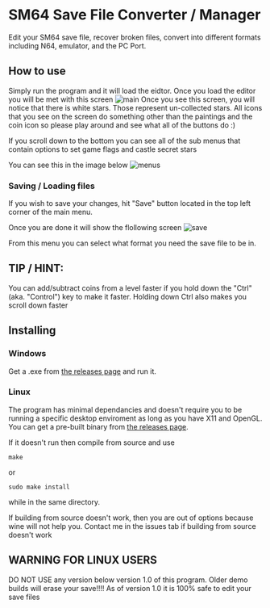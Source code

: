 # SM64 Save File Converter / Manager

Edit your SM64 save file, recover broken files, convert into different formats including N64, emulator, and the PC Port.

## How to use
Simply run the program and it will load the eidtor. Once you load the editor you will be met with this screen
![main](https://user-images.githubusercontent.com/34013705/137811482-0b322bae-fb10-4b78-956e-148a38416a03.png)
Once you see this screen, you will notice that there is white stars. Those represent un-collected stars.
All icons that you see on the screen do something other than the paintings and the coin icon so please play around
and see what all of the buttons do :)

If you scroll down to the bottom you can see all of the sub menus that contain options to set game flags and castle secret stars

You can see this in the image below
![menus](https://user-images.githubusercontent.com/34013705/137811728-e8d457af-1d16-4800-97ea-e7ebd37ea169.png)


### Saving / Loading files
If you wish to save your changes, hit "Save" button located in the top left corner of the main menu.

Once you are done it will show the flollowing screen
![save](https://user-images.githubusercontent.com/34013705/137811862-14d54782-6564-4cb5-9a26-13df8dcc6064.png)

From this menu you can select what format you need the save file to be in.

## TIP / HINT:
You can add/subtract coins from a level faster if you hold down the "Ctrl" (aka. "Control") key to make it faster.
Holding down Ctrl also makes you scroll down faster


## Installing
### Windows
Get a .exe from [the releases page](https://github.com/sonich2401/SM64_Save_File_Converter/releases) and run it.

### Linux
The program has minimal dependancies and doesn't require you to be running a specific desktop enviroment as long as you have X11 and OpenGL.
You can get a pre-built binary from [the releases page](https://github.com/sonich2401/SM64_Save_File_Converter/releases).

If it doesn't run then compile from source and use
```
make
```

or

```
sudo make install
```

while in the same directory.

If building from source doesn't work, then you are out of options because wine will not help you.
Contact me in the issues tab if building from source doesn't work

## WARNING FOR LINUX USERS
DO NOT USE any version below version 1.0 of this program. Older demo builds will erase your save!!!!
As of version 1.0 it is 100% safe to edit your save files
